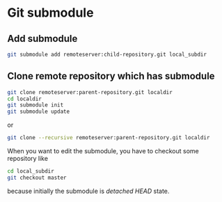 # Git submodule

## Add submodule

```sh
git submodule add remoteserver:child-repository.git local_subdir
```


## Clone remote repository which has submodule

```sh
git clone remoteserver:parent-repository.git localdir
cd localdir
git submodule init
git submodule update
```

or

```sh
git clone --recursive remoteserver:parent-repository.git localdir
```

When you want to edit the submodule, you have to checkout some repository like

```sh
cd local_subdir
git checkout master
```

because initially the submodule is *detached HEAD* state.
